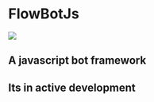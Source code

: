 # FlowBotJs

![](https://github.com/MihirJayavant/flowbotjs/workflows/build/badge.svg)

## A javascript bot framework

## Its in active development
